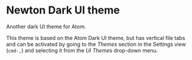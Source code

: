 # Newton Dark UI theme

Another dark UI theme for Atom.

This theme is based on the Atom Dark UI theme, but has vertical file tabs and can be activated by going to
the _Themes_ section in the Settings view (`cmd-,`) and selecting it from the
_UI Themes_ drop-down menu.

![]()

